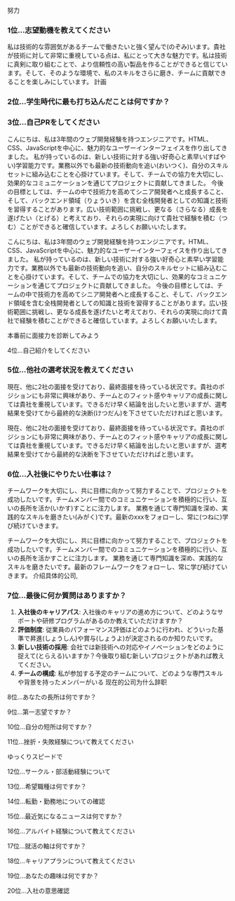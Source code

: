 努力
### 1位…志望動機を教えてください
私は技術的な雰囲気があるチームで働きたいと強く望んで(のぞみ)います。貴社が技術に対して非常に重視している点は、私にとって大きな魅力です。私は技術に真剣に取り組むことで、より信頼性の高い製品を作ることができると信じています。そして、そのような環境で、私のスキルをさらに磨き、チームに貢献できることを楽しみにしています。
計画
### 2位…学生時代に最も打ち込んだことは何ですか？

### 3位…自己PRをしてください
こんにちは、私は3年間のウェブ開発経験を持つエンジニアです。HTML、CSS、JavaScriptを中心に、魅力的なユーザーインターフェイスを作り出してきました。
私が持っているのは、新しい技術に対する強い好奇心と素早い(すばやい)学習能力です。業務以外でも最新の技術動向を追い(おいつく)、自分のスキルセットに組み込むことを心掛けています。そして、チームでの協力を大切にし、効果的なコミュニケーションを通じてプロジェクトに貢献してきました。
今後の目標としては、チームの中で技術力を高めてシニア開発者へと成長すること、そして、バックエンド領域（りょういき）を含む全栈開発者としての知識と技術を習得することがあります。広い技術範囲に挑戦し、更なる（さらなる）成長を遂げたい（とげる）と考えており、それらの実現に向けて貴社で経験を積む（つむ）ことができると確信しています。よろしくお願いいたします。

こんにちは、私は3年間のウェブ開発経験を持つエンジニアです。HTML、CSS、JavaScriptを中心に、魅力的なユーザーインターフェイスを作り出してきました。
私が持っているのは、新しい技術に対する強い好奇心と素早い学習能力です。業務以外でも最新の技術動向を追い、自分のスキルセットに組み込むことを心掛けています。そして、チームでの協力を大切にし、効果的なコミュニケーションを通じてプロジェクトに貢献してきました。
今後の目標としては、チームの中で技術力を高めてシニア開発者へと成長すること、そして、バックエンド領域を含む全栈開発者としての知識と技術を習得することがあります。広い技術範囲に挑戦し、更なる成長を遂げたいと考えており、それらの実現に向けて貴社で経験を積むことができると確信しています。よろしくお願いいたします。

本番前に面接力を診断してみよう

4位…自己紹介をしてください

### 5位…他社の選考状況を教えてください
現在、他に2社の面接を受けており、最終面接を待っている状況です。貴社のポジションにも非常に興味があり、チームとのフィット感やキャリアの成長に関しては貴社を重視しています。できるだけ早く結論を出したいと思いますが、選考結果を受けてから最終的な決断(けつだん)を下させていただければと思います。

現在、他に2社の面接を受けており、最終面接を待っている状況です。貴社のポジションにも非常に興味があり、チームとのフィット感やキャリアの成長に関しては貴社を重視しています。できるだけ早く結論を出したいと思いますが、選考結果を受けてから最終的な決断を下させていただければと思います。

### 6位…入社後にやりたい仕事は？
チームワークを大切にし、共に目標に向かって努力することで、プロジェクトを成功したいです。チームメンバー間でのコミュニケーションを積極的に行い、互いの長所を活か(いかす)すことに注力します。
業務を通じて専門知識を深め、実践的なスキルを磨きたい(みがく)です。最新のxxxをフォローし、常に(つねに)学び続けていきます。

チームワークを大切にし、共に目標に向かって努力することで、プロジェクトを成功したいです。チームメンバー間でのコミュニケーションを積極的に行い、互いの長所を活かすことに注力します。
業務を通じて専門知識を深め、実践的なスキルを磨きたいです。最新のフレームワークをフォローし、常に学び続けていきます。
介绍具体的公司, 

### 7位…最後に何か質問はありますか？
1. **入社後のキャリアパス**: 入社後のキャリアの進め方について、どのようなサポートや研修プログラムがあるのか教えていただけますか？
2. **評価制度**: 従業員のパフォーマンス評価はどのように行われ、どういった基準で昇進(しょうしん)や賞与(しょうよ)が決定されるのか知りたいです。
5. **新しい技術の採用**: 会社では新技術への対応やイノベーションをどのように捉えて(とらえる)いますか？今後取り組む新しいプロジェクトがあれば教えてください。
6. **チームの構成**: 私が参加する予定のチームについて、どのような専門スキルや背景を持ったメンバーがいる
现在的公司为什么辞职

8位…あなたの長所は何ですか？

9位…第一志望ですか？

10位…自分の短所は何ですか？

  

11位…挫折・失敗経験について教えてください

ゆっくりスピードで

12位…サークル・部活動経験について

13位…希望職種は何ですか？

14位…転勤・勤務地についての確認

15位…最近気になるニュースは何ですか？

16位…アルバイト経験について教えてください

17位…就活の軸は何ですか？

18位…キャリアプランについて教えてください

19位…あなたの趣味は何ですか？

20位…入社の意思確認